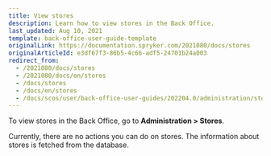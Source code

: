 ```yaml
---
title: View stores
description: Learn how to view stores in the Back Office.
last_updated: Aug 10, 2021
template: back-office-user-guide-template
originalLink: https://documentation.spryker.com/2021080/docs/stores
originalArticleId: e3df67f3-86b5-4c66-adf5-24701b24a003
redirect_from:
  - /2021080/docs/stores
  - /2021080/docs/en/stores
  - /docs/stores
  - /docs/en/stores
  - /docs/scos/user/back-office-user-guides/202204.0/administration/stores.html
---
```


To view stores in the Back Office, go to **Administration&nbsp;<span aria-label="and then">></span> Stores**.

Currently, there are no actions you can do on stores. The information about stores is fetched from the database.
